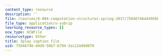 ```yaml
---
content_type: resource
description: ''
file: /courses/6-004-computation-structures-spring-2017/75646746d4d956b7b7943ac12e89d070_iQR_6f5Jdns.vtt
file_type: application/x-subrip
learning_resource_types: []
ocw_type: OCWFile
resourcetype: Other
title: 3play caption file
uid: 75646746-d4d9-56b7-b794-3ac12e89d070
---
```

